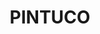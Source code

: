 ---
gallery:
  - /img/s1.jpg
  - /img/s2.jpg
  - /img/s2.jpg
templateKey: brands
title: PINTUCO
brandLogo: /img/logo_pintuco.png
categories: 
  - DECORATIVAS		
  - VINILTEX		
  - INTERVINILO		
  - KORAZA		
  - ESMALTES		
  - ANTICORROSIVOS		
  - SILICONAS		
  - SELLANTES
---